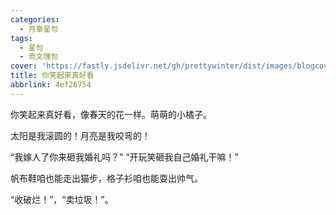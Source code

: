 ```yaml
---
categories:
  - 月章星句
tags:
  - 星句
  - 奇文瑰句
cover: 'https://fastly.jsdelivr.net/gh/prettywinter/dist/images/blogcover/hahaha.jpeg'
title: 你笑起来真好看
abbrlink: 4ef26754
---
```


你笑起来真好看，像春天的花一样。萌萌的小橘子。

<!-- more -->


太阳是我滚圆的！月亮是我咬弯的！

“我嫁人了你来砸我婚礼吗？”
“开玩笑砸我自己婚礼干嘛！”

帆布鞋咱也能走出猫步，格子衫咱也能耍出帅气。

“收破烂！”，“卖垃圾！”。
